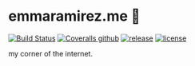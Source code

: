 # emmaramirez.me 🍍

[![Build Status](https://img.shields.io/travis/EmmaRamirez/emmaramirez.me.svg?style=flat-square)]()
[![Coveralls github](https://img.shields.io/coveralls/github/emmaramirez/emmaramirez.me.svg?style=flat-square)]()
[![release](https://img.shields.io/badge/release-v0.1.0-blue.svg?style=flat-square)]()
[![license](https://img.shields.io/badge/license-MIT%20License-blue.svg?style=flat-square)]()

my corner of the internet.